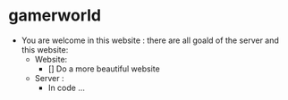 # gamerworld

- You are welcome in this website : there are all goald of the server and this website:
    - Website:
        - [] Do a more beautiful website
    - Server :
        - In code ...
